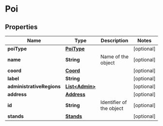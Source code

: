
# Poi

## Properties
Name | Type | Description | Notes
------------ | ------------- | ------------- | -------------
**poiType** | [**PoiType**](PoiType.md) |  |  [optional]
**name** | **String** | Name of the object |  [optional]
**coord** | [**Coord**](Coord.md) |  |  [optional]
**label** | **String** |  |  [optional]
**administrativeRegions** | [**List&lt;Admin&gt;**](Admin.md) |  |  [optional]
**address** | [**Address**](Address.md) |  |  [optional]
**id** | **String** | Identifier of the object |  [optional]
**stands** | [**Stands**](Stands.md) |  |  [optional]



